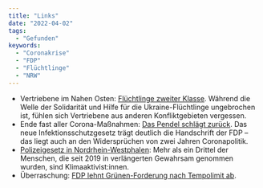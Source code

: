 ```yaml
---
title: "Links"
date: "2022-04-02"
tags:
  - "Gefunden"
keywords:
  - "Coronakrise"
  - "FDP"
  - "Flüchtlinge"
  - "NRW"
---
```


- Vertriebene im Nahen Osten: [Flüchtlinge zweiter Klasse](https://www.tagesschau.de/ausland/ukraine-krieg-fluechtlinge-nahost-101.html). Während die Welle der Solidarität und Hilfe für die Ukraine-Flüchtlinge ungebrochen ist, fühlen sich Vertriebene aus anderen Konfliktgebieten vergessen.
- Ende fast aller Corona-Maßnahmen: [Das Pendel schlägt zurück](https://taz.de/Ende-fast-aller-Corona-Massnahmen/!5842993/). Das neue Infektionsschutzgesetz trägt deutlich die Handschrift der FDP – das liegt auch an den Widersprüchen von zwei Jahren Coronapolitik.
- [Polizeigesetz in Nordrhein-Westphalen](https://taz.de/Verschaerftes-Polizeigesetz-in-NRW/!5845664/): Mehr als ein Drittel der Menschen, die seit 2019 in verlängerten Gewahrsam genommen wurden, sind Klimaaktivist:innen.
- Überraschung: [FDP lehnt Grünen-Forderung nach Tempolimit ab](https://www.spiegel.de/politik/deutschland/debatte-ueber-tempolimit-fdp-lehnt-gruenen-forderung-zu-130-auf-autobahnen-ab-a-7b83c041-9648-4175-8ded-4d291bc21239).
